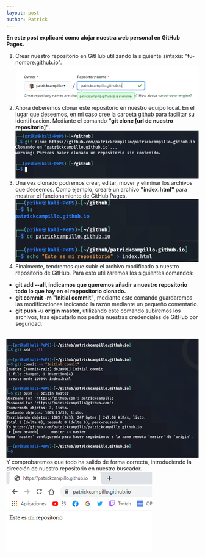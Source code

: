 ```yaml
---
layout: post
author: Patrick
---
```

<b>En este post explicaré como alojar nuestra web personal en GitHub Pages.</b>
</br>
1. Crear nuestro repositorio en GitHub utilizando la siguiente sintaxis: "tu-nombre.github.io".</br>
<img src="assets/img/githubpages/1.png" alt="Primer paso"> </br>
2. Ahora deberemos clonar este repositorio en nuestro equipo local. En el lugar que deseemos, en mi caso cree la carpeta github para facilitar su identificación. Mediante el comando <b>"git clone [url de nuestro repositorio]"</b>.</br>
<img src="assets/img/githubpages/2.png" alt="Segundo paso"> </br>
3. Una vez clonado podremos crear, editar, mover y eliminar los archivos que deseemos. Como ejemplo, crearé un archivo <b>"index.html"</b> para mostrar el funcionamiento de GitHub Pages.</br>
<img src="assets/img/githubpages/3.png" alt="Tercer paso"> </br>
4. Finalmente, tendremos que subir el archivo modificado a nuestro repositorio de GitHub. Para esto utilizaremos los siguientes comandos: 
<ul>
    <li><b>git add --all, indicamos que queremos añadir a nuestro repositorio todo lo que hay en el reppositorio clonado.</b></li>
    <li><b>git commit -m "Initial commit"</b>, mediante este comando guardaremos las modificaciones indicando la razón mediante un pequeño comentario.</li>
    <li><b>git push -u origin master</b>, utilizando este comando subiremos los archivos, tras ejecutarlo nos pedriá nuestras credenciales de GitHub por seguridad.</li>
</ul></br>
<img src="assets/img/githubpages/4.png" alt="Cuarto paso"> </br>
Y comprobaremos que todo ha salido de forma correcta, introduciendo la dirección de nuestro repositorio en nuestro buscador.</br>
<img src="assets/img/githubpages/5.png" alt="Comprobación">